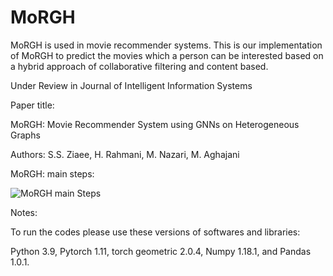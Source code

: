 # MoRGH

MoRGH is used in movie recommender systems. This is our implementation of MoRGH to predict the movies which 
a person can be interested based on a hybrid approach of collaborative filtering and content based.

Under Review in Journal of Intelligent Information Systems

Paper title:

MoRGH: Movie Recommender System using GNNs on Heterogeneous Graphs

Authors: S.S. Ziaee, H. Rahmani, M. Nazari, M. Aghajani

MoRGH: main steps: 

![MoRGH main Steps](https://raw.githubusercontent.com/sinaziaee/movie_recommender/master/figs/MoRGH_Overall.png)


Notes:

To run the codes please use these versions of softwares and libraries:

Python 3.9, Pytorch 1.11, torch geometric 2.0.4, Numpy 1.18.1, and Pandas 1.0.1.

